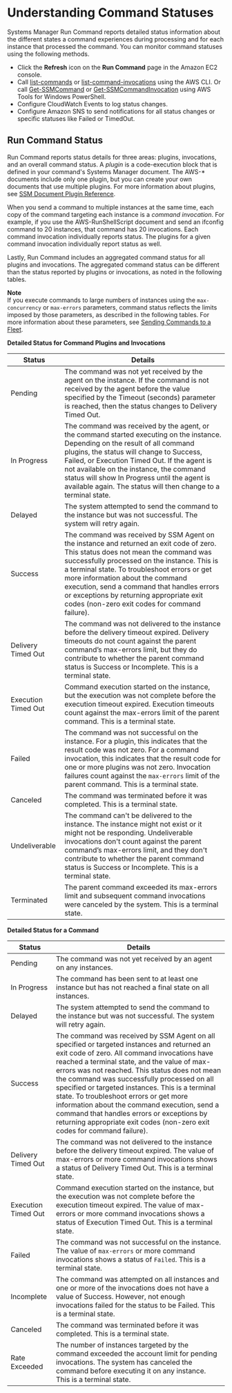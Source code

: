 # Understanding Command Statuses<a name="monitor-commands"></a>

Systems Manager Run Command reports detailed status information about the different states a command experiences during processing and for each instance that processed the command\. You can monitor command statuses using the following methods\.
+ Click the **Refresh** icon on the **Run Command** page in the Amazon EC2 console\.
+ Call [list\-commands](http://docs.aws.amazon.com/cli/latest/reference/ssm/list-commands.html) or [list\-command\-invocations](http://docs.aws.amazon.com/cli/latest/reference/ssm/list-command-invocations.html.html) using the AWS CLI\. Or call [Get\-SSMCommand](http://docs.aws.amazon.com/powershell/latest/reference/items/Get-SSMCommand.html) or [Get\-SSMCommandInvocation](http://docs.aws.amazon.com/powershell/latest/reference/items/Get-SSMCommandInvocation.html) using AWS Tools for Windows PowerShell\.
+ Configure CloudWatch Events to log status changes\.
+ Configure Amazon SNS to send notifications for all status changes or specific statuses like Failed or TimedOut\.

## Run Command Status<a name="monitor-about-status"></a>

Run Command reports status details for three areas: plugins, invocations, and an overall command status\. A *plugin* is a code\-execution block that is defined in your command's Systems Manager document\. The AWS\-\* documents include only one plugin, but you can create your own documents that use multiple plugins\. For more information about plugins, see [SSM Document Plugin Reference](ssm-plugins.md)\.

When you send a command to multiple instances at the same time, each copy of the command targeting each instance is a *command invocation*\. For example, if you use the AWS\-RunShellScript document and send an ifconfig command to 20 instances, that command has 20 invocations\. Each command invocation individually reports status\. The plugins for a given command invocation individually report status as well\. 

Lastly, Run Command includes an aggregated command status for all plugins and invocations\. The aggregated command status can be different than the status reported by plugins or invocations, as noted in the following tables\.

**Note**  
If you execute commands to large numbers of instances using the `max-concurrency` or `max-errors` parameters, command status reflects the limits imposed by those parameters, as described in the following tables\. For more information about these parameters, see [Sending Commands to a Fleet](send-commands-multiple.md)\.


**Detailed Status for Command Plugins and Invocations**  

| Status | Details | 
| --- | --- | 
| Pending | The command was not yet received by the agent on the instance\. If the command is not received by the agent before the value specified by the Timeout \(seconds\) parameter is reached, then the status changes to Delivery Timed Out\. | 
| In Progress | The command was received by the agent, or the command started executing on the instance\. Depending on the result of all command plugins, the status will change to Success, Failed, or Execution Timed Out\. If the agent is not available on the instance, the command status will show In Progress until the agent is available again\. The status will then change to a terminal state\.  | 
| Delayed | The system attempted to send the command to the instance but was not successful\. The system will retry again\. | 
| Success | The command was received by SSM Agent on the instance and returned an exit code of zero\. This status does not mean the command was successfully processed on the instance\. This is a terminal state\.  To troubleshoot errors or get more information about the command execution, send a command that handles errors or exceptions by returning appropriate exit codes \(non\-zero exit codes for command failure\)\.  | 
| Delivery Timed Out | The command was not delivered to the instance before the delivery timeout expired\. Delivery timeouts do not count against the parent command’s max\-errors limit, but they do contribute to whether the parent command status is Success or Incomplete\. This is a terminal state\. | 
| Execution Timed Out | Command execution started on the instance, but the execution was not complete before the execution timeout expired\. Execution timeouts count against the max\-errors limit of the parent command\. This is a terminal state\. | 
| Failed |  The command was not successful on the instance\. For a plugin, this indicates that the result code was not zero\. For a command invocation, this indicates that the result code for one or more plugins was not zero\. Invocation failures count against the `max-errors` limit of the parent command\. This is a terminal state\.  | 
| Canceled | The command was terminated before it was completed\. This is a terminal state\. | 
| Undeliverable | The command can't be delivered to the instance\. The instance might not exist or it might not be responding\. Undeliverable invocations don't count against the parent command’s max\-errors limit, and they don't contribute to whether the parent command status is Success or Incomplete\. This is a terminal state\. | 
| Terminated | The parent command exceeded its max\-errors limit and subsequent command invocations were canceled by the system\. This is a terminal state\. | 


**Detailed Status for a Command**  

| Status | Details | 
| --- | --- | 
| Pending | The command was not yet received by an agent on any instances\. | 
| In Progress | The command has been sent to at least one instance but has not reached a final state on all instances\.  | 
| Delayed | The system attempted to send the command to the instance but was not successful\. The system will retry again\. | 
| Success | The command was received by SSM Agent on all specified or targeted instances and returned an exit code of zero\. All command invocations have reached a terminal state, and the value of max\-errors was not reached\. This status does not mean the command was successfully processed on all specified or targeted instances\. This is a terminal state\.  To troubleshoot errors or get more information about the command execution, send a command that handles errors or exceptions by returning appropriate exit codes \(non\-zero exit codes for command failure\)\.  | 
| Delivery Timed Out | The command was not delivered to the instance before the delivery timeout expired\. The value of max\-errors or more command invocations shows a status of Delivery Timed Out\. This is a terminal state\. | 
| Execution Timed Out | Command execution started on the instance, but the execution was not complete before the execution timeout expired\. The value of max\-errors or more command invocations shows a status of Execution Timed Out\. This is a terminal state\. | 
| Failed |  The command was not successful on the instance\. The value of `max-errors` or more command invocations shows a status of `Failed`\. This is a terminal state\.  | 
| Incomplete | The command was attempted on all instances and one or more of the invocations does not have a value of Success\. However, not enough invocations failed for the status to be Failed\. This is a terminal state\. | 
| Canceled | The command was terminated before it was completed\. This is a terminal state\. | 
| Rate Exceeded | The number of instances targeted by the command exceeded the account limit for pending invocations\. The system has canceled the command before executing it on any instance\. This is a terminal state\. | 